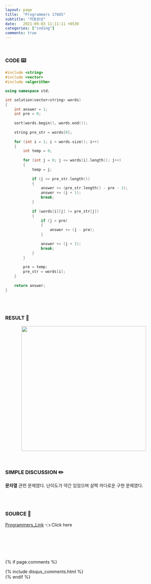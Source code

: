 ```yaml
---
layout: page
title:  "Programmers 17685"
subtitle: "자동완성"
date:   2021-09-03 11:11:11 +0530
categories: ["coding"]
comments: true
---
```


<br>

### CODE ⌨️

```c++
#include <string>
#include <vector>
#include <algorithm>

using namespace std;

int solution(vector<string> words)
{
    int answer = 1;
    int pre = 0;
    
    sort(words.begin(), words.end());
    
    string pre_str = words[0];
    
    for (int i = 1; i < words.size(); i++)
    {   
        int temp = 0;
            
        for (int j = 0; j <= words[i].length(); j++)
        {
            temp = j;
            
            if (j >= pre_str.length())
            {
                answer += (pre_str.length() - pre - 1);
                answer += (j + 1);
                break;
            }
            
            if (words[i][j] != pre_str[j])
            {
                if (j > pre)
                {
                    answer += (j - pre);
                }
                
                answer += (j + 1);
                break;
            }
        }
        
        pre = temp;
        pre_str = words[i];
    }
    
    return answer;
}
```  

<br>
<br>

### RESULT 💛

<img src="{{ '/assets/programmers/p17685r.jpg' }}" style="width: 400px; height: auto; margin-left: auto; margin-right: auto; display: block;">  

<br>
<br>

### SIMPLE DISCUSSION ✏️

**문자열** 관련 문제였다. 난이도가 약간 있었으며 살짝 까다로운 구현 문제였다.  

<br>
<br>

### SOURCE 💎

[Programmers_Link][link] 👈 Click here  

<br>
<br>
<br>
<br>

{% if page.comments %}
<div id="post-disqus" class="container">
{% include disqus_comments.html %}
</div>
{% endif %}

[link]: https://programmers.co.kr/learn/courses/30/lessons/17685